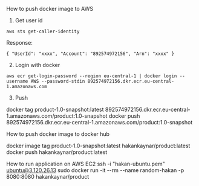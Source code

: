 How to push docker image to AWS
1) Get user id
   
`aws sts get-caller-identity`

Response: 

`{
    "UserId": "xxxx",
    "Account": "892574972156",
    "Arn": "xxxx"
}`

2) Login with docker

`aws ecr get-login-password --region eu-central-1 | docker login --username AWS --password-stdin 892574972156.dkr.ecr.eu-central-1.amazonaws.com`

3) Push 

docker tag product-1.0-snapshot:latest 892574972156.dkr.ecr.eu-central-1.amazonaws.com/product:1.0-snapshot
docker push 892574972156.dkr.ecr.eu-central-1.amazonaws.com/product:1.0-snapshot



How to push docker image to docker hub

docker image tag product-1.0-snapshot:latest hakankaynar/product:latest
docker push hakankaynar/product:latest

How to run application on AWS EC2
ssh -i "hakan-ubuntu.pem" ubuntu@3.120.26.13
sudo docker run -it --rm --name random-hakan -p 8080:8080 hakankaynar/product 






